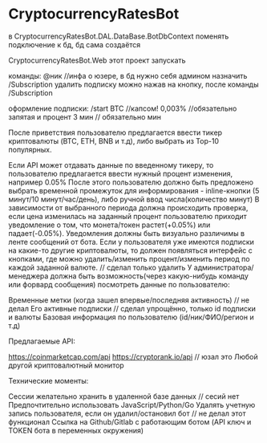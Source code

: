 # CryptocurrencyRatesBot
в CryptocurrencyRatesBot.DAL.DataBase.BotDbContext поменять подключение к бд, бд сама создаётся

CryptocurrencyRatesBot.Web этот проект запускать

команды:
@ник //инфа о юзере, в бд нужно себя админом назначить
/Subscription
удалить подписку можно нажав на кнопку, после команды /Subscription

оформление подписки:
/start
BTC //капсом!
0,003% //обязательно запятая и процент
3 мин // обязательно мин


После приветствия пользователю предлагается ввести тикер криптовалюты (BTC, ETH, BNB и т.д), либо выбрать из Top-10 популярных.

Если API может отдавать данные по введенному тикеру, то пользователю предлагается ввести нужный процент изменения, например 0.05%
После этого пользователю должно быть предложено выбрать временной промежуток для информирования - inline-кнопки (5 минут/10 минут/час/день), либо ручной ввод числа(количество минут)
В зависимости от выбранного периода должна происходить проверка, если цена изменилась на заданный процент пользователю приходит уведомление о том, что монета/токен растет(+0.05%) или падает(-0.05%). Уведомления должны быть визуально различимы в ленте сообщений от бота.
Если у пользователя уже имеются подписки на какие-то другие криптовалюты, то должен появляться интерфейс с кнопками, где можно удалить/изменить процент/изменить период по каждой заданной валюте. // сделал только удалить
У администратора/менеджера должна быть возможность(через какую-нибудь команду или форвард сообщения) посмотреть данные по пользователю:

Временные метки (когда зашел впервые/последняя активность) // не делал
Его активные подписки // сделал упрощённо, только id подписки и валюты
Базовая информация по пользователю (id/ник/ФИО/регион и т.д)


Предлагаемые API: 

https://coinmarketcap.com/api
https://cryptorank.io/api // юзал это
Любой другой криптовалютный монитор


Технические моменты:

Сессии желательно хранить в удаленной базе данных // сесий нет
Предпочтительно использовать JavaScript/Python/Go
Удалять учетную запись пользователя, если он удалил/остановил бот // не делал этот функционал
Ссылка на Github/Gitlab с работающим ботом (API ключ и TOKEN бота в переменных окружения)
